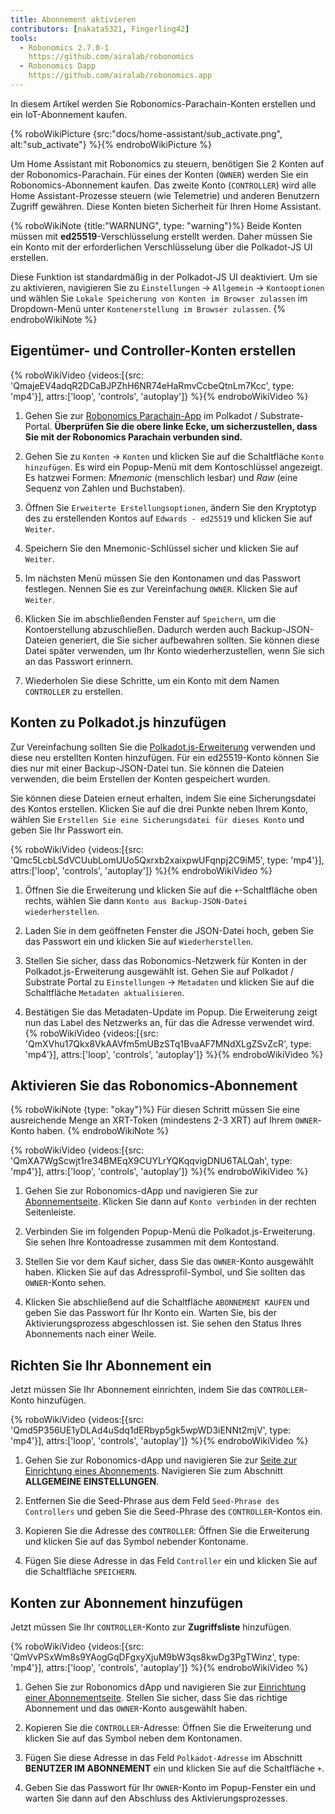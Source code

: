 ```yaml
---
title: Abonnement aktivieren
contributors: [nakata5321, Fingerling42]
tools:
  - Robonomics 2.7.0-1
    https://github.com/airalab/robonomics
  - Robonomics Dapp
    https://github.com/airalab/robonomics.app
---
```


In diesem Artikel werden Sie Robonomics-Parachain-Konten erstellen und ein IoT-Abonnement kaufen.

{% roboWikiPicture {src:"docs/home-assistant/sub_activate.png", alt:"sub_activate"} %}{% endroboWikiPicture %}

Um Home Assistant mit Robonomics zu steuern, benötigen Sie 2 Konten auf der Robonomics-Parachain. Für eines der Konten (`OWNER`) werden Sie ein Robonomics-Abonnement kaufen. Das zweite Konto (`CONTROLLER`) wird alle Home Assistant-Prozesse steuern (wie Telemetrie) und anderen Benutzern Zugriff gewähren. Diese Konten bieten Sicherheit für Ihren Home Assistant.

{% roboWikiNote {title:"WARNUNG", type: "warning"}%}
Beide Konten müssen mit **ed25519**-Verschlüsselung erstellt werden. Daher müssen Sie ein Konto mit der erforderlichen Verschlüsselung über die Polkadot-JS UI erstellen.

Diese Funktion ist standardmäßig in der Polkadot-JS UI deaktiviert. Um sie zu aktivieren, navigieren Sie zu `Einstellungen` -> `Allgemein` -> `Kontooptionen` und wählen Sie `Lokale Speicherung von Konten im Browser zulassen` im Dropdown-Menü unter `Kontenerstellung im Browser zulassen`.
{% endroboWikiNote %}

## Eigentümer- und Controller-Konten erstellen

{% roboWikiVideo {videos:[{src: 'QmajeEV4adqR2DCaBJPZhH6NR74eHaRmvCcbeQtnLm7Kcc', type: 'mp4'}], attrs:['loop', 'controls', 'autoplay']} %}{% endroboWikiVideo %}

1. Gehen Sie zur [Robonomics Parachain-App](https://polkadot.js.org/apps/?rpc=wss%3A%2F%2Fkusama.rpc.robonomics.network%2F#/) im Polkadot / Substrate-Portal. **Überprüfen Sie die obere linke Ecke, um sicherzustellen, dass Sie mit der Robonomics Parachain verbunden sind.**

2. Gehen Sie zu `Konten` -> `Konten` und klicken Sie auf die Schaltfläche `Konto hinzufügen`. Es wird ein Popup-Menü mit dem Kontoschlüssel angezeigt. Es hatzwei Formen: *Mnemonic* (menschlich lesbar) und *Raw* (eine Sequenz von Zahlen und Buchstaben).

3. Öffnen Sie `Erweiterte Erstellungsoptionen`, ändern Sie den Kryptotyp des zu erstellenden Kontos auf `Edwards - ed25519` und klicken Sie auf `Weiter`.

4. Speichern Sie den Mnemonic-Schlüssel sicher und klicken Sie auf `Weiter`.

5. Im nächsten Menü müssen Sie den Kontonamen und das Passwort festlegen. Nennen Sie es zur Vereinfachung `OWNER`. Klicken Sie auf `Weiter`.

6. Klicken Sie im abschließenden Fenster auf `Speichern`, um die Kontoerstellung abzuschließen. Dadurch werden auch Backup-JSON-Dateien generiert, die Sie sicher aufbewahren sollten. Sie können diese Datei später verwenden, um Ihr Konto wiederherzustellen, wenn Sie sich an das Passwort erinnern.

7. Wiederholen Sie diese Schritte, um ein Konto mit dem Namen `CONTROLLER` zu erstellen.


## Konten zu Polkadot.js hinzufügen

Zur Vereinfachung sollten Sie die [Polkadot.js-Erweiterung](https://polkadot.js.org/extension/) verwenden und diese neu erstellten Konten hinzufügen. Für ein ed25519-Konto können Sie dies nur mit einer Backup-JSON-Datei tun. Sie können die Dateien verwenden, die beim Erstellen der Konten gespeichert wurden.

Sie können diese Dateien erneut erhalten, indem Sie eine Sicherungsdatei des Kontos erstellen. Klicken Sie auf die drei Punkte neben Ihrem Konto, wählen Sie `Erstellen Sie eine Sicherungsdatei für dieses Konto` und geben Sie Ihr Passwort ein.

{% roboWikiVideo {videos:[{src: 'Qmc5LcbLSdVCUubLomUUo5Qxrxb2xaixpwUFqnpj2C9iM5', type: 'mp4'}], attrs:['loop', 'controls', 'autoplay']} %}{% endroboWikiVideo %}

1. Öffnen Sie die Erweiterung und klicken Sie auf die `+`-Schaltfläche oben rechts, wählen Sie dann `Konto aus Backup-JSON-Datei wiederherstellen`.

2. Laden Sie in dem geöffneten Fenster die JSON-Datei hoch, geben Sie das Passwort ein und klicken Sie auf `Wiederherstellen`.

3. Stellen Sie sicher, dass das Robonomics-Netzwerk für Konten in der Polkadot.js-Erweiterung ausgewählt ist. Gehen Sie auf Polkadot / Substrate Portal zu `Einstellungen` -> `Metadaten` und klicken Sie auf die Schaltfläche `Metadaten aktualisieren`.

4. Bestätigen Sie das Metadaten-Update im Popup. Die Erweiterung zeigt nun das Label des Netzwerks an, für das die Adresse verwendet wird.
{% roboWikiVideo {videos:[{src: 'QmXVhu17Qkx8VkAAVfm5mUBzSTq1BvaAF7MNdXLgZSvZcR', type: 'mp4'}], attrs:['loop', 'controls', 'autoplay']} %}{% endroboWikiVideo %}

## Aktivieren Sie das Robonomics-Abonnement

{% roboWikiNote {type: "okay"}%} Für diesen Schritt müssen Sie eine ausreichende Menge an XRT-Token (mindestens 2-3 XRT) auf Ihrem `OWNER`-Konto haben. {% endroboWikiNote %}

{% roboWikiVideo {videos:[{src: 'QmXA7WgScwjt1re34BMEqX9CUYLrYQKqqvigDNU6TALQah', type: 'mp4'}], attrs:['loop', 'controls', 'autoplay']} %}{% endroboWikiVideo %}

1. Gehen Sie zur Robonomics-dApp und navigieren Sie zur [Abonnementseite](https://robonomics.app/#/rws-buy). Klicken Sie dann auf `Konto verbinden` in der rechten Seitenleiste.

2. Verbinden Sie im folgenden Popup-Menü die Polkadot.js-Erweiterung. Sie sehen Ihre Kontoadresse zusammen mit dem Kontostand.

3. Stellen Sie vor dem Kauf sicher, dass Sie das `OWNER`-Konto ausgewählt haben. Klicken Sie auf das Adressprofil-Symbol, und Sie sollten das `OWNER`-Konto sehen.

4. Klicken Sie abschließend auf die Schaltfläche `ABONNEMENT KAUFEN` und geben Sie das Passwort für Ihr Konto ein. Warten Sie, bis der Aktivierungsprozess abgeschlossen ist. Sie sehen den Status Ihres Abonnements nach einer Weile.

## Richten Sie Ihr Abonnement ein

Jetzt müssen Sie Ihr Abonnement einrichten, indem Sie das `CONTROLLER`-Konto hinzufügen.

{% roboWikiVideo {videos:[{src: 'Qmd5P356UE1yDLAd4uSdq1dERbyp5gk5wpWD3iENNt2mjV', type: 'mp4'}], attrs:['loop', 'controls', 'autoplay']} %}{% endroboWikiVideo %}


1. Gehen Sie zur Robonomics-dApp und navigieren Sie zur [Seite zur Einrichtung eines Abonnements](https://robonomics.app/#/rws-setup). Navigieren Sie zum Abschnitt **ALLGEMEINE EINSTELLUNGEN**.

2. Entfernen Sie die Seed-Phrase aus dem Feld `Seed-Phrase des Controllers` und geben Sie die Seed-Phrase des `CONTROLLER`-Kontos ein.

3. Kopieren Sie die Adresse des `CONTROLLER`: Öffnen Sie die Erweiterung und klicken Sie auf das Symbol nebender Kontoname.

4. Fügen Sie diese Adresse in das Feld `Controller` ein und klicken Sie auf die Schaltfläche `SPEICHERN`.

## Konten zur Abonnement hinzufügen

Jetzt müssen Sie Ihr `CONTROLLER`-Konto zur **Zugriffsliste** hinzufügen.

{% roboWikiVideo {videos:[{src: 'QmVvPSxWm8s9YAogGqDFgxyXjuM9bW3qs8kwDg3PgTWinz', type: 'mp4'}], attrs:['loop', 'controls', 'autoplay']} %}{% endroboWikiVideo %}

1. Gehen Sie zur Robonomics dApp und navigieren Sie zur [Einrichtung einer Abonnementseite](https://robonomics.app/#/rws-setup). Stellen Sie sicher, dass Sie das richtige Abonnement und das `OWNER`-Konto ausgewählt haben.

2. Kopieren Sie die `CONTROLLER`-Adresse: Öffnen Sie die Erweiterung und klicken Sie auf das Symbol neben dem Kontonamen.

3. Fügen Sie diese Adresse in das Feld `Polkadot-Adresse` im Abschnitt **BENUTZER IM ABONNEMENT** ein und klicken Sie auf die Schaltfläche `+`.

4. Geben Sie das Passwort für Ihr `OWNER`-Konto im Popup-Fenster ein und warten Sie dann auf den Abschluss des Aktivierungsprozesses.